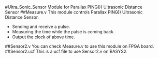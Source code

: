 #Ultra_Sonic_Sensor
Module for Parallax PING))) Ultrasonic Distance Sensor
##Measure.v
This module controls Parallax PING)) Ultrasonic Distance Sensor.

* Sending and receive a pulse.
* Measuring the time while the pulse is coming back.
* Output the clock of above time.

##Sensor2.v
You can check Measure.v to use this module on FPGA board.
##Sensor2.ucf
This is a ucf file to use Sensor2.v on BASYS2.
